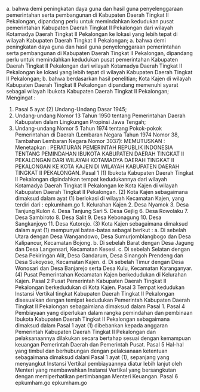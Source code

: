  a. bahwa demi peningkatan daya guna dan hasil guna penyelenggaraan pemerintahan serta pembangunan di Kabupaten Daerah Tingkat II Pekalongan, dipandang perlu untuk memindahkan kedudukan pusat pemerintahan Kabupaten Daerah Tingkat II Pekalongan dari wilayah Kotamadya Daerah Tingkat II Pekalongan ke lokasi yang lebih tepat di wilayah Kabupaten Daerah Tingkat II Pekalongan; a. bahwa demi peningkatan daya guna dan hasil guna penyelenggaraan pemerintahan serta pembangunan di Kabupaten Daerah Tingkat II Pekalongan, dipandang perlu untuk memindahkan kedudukan pusat pemerintahan Kabupaten Daerah Tingkat II Pekalongan dari wilayah Kotamadya Daerah Tingkat II Pekalongan ke lokasi yang lebih tepat di wilayah Kabupaten Daerah Tingkat II Pekalongan;
b. bahwa berdasarkan hasil penelitian; Kota Kajen di wilayah Kabupaten Daerah Tingkat II Pekalongan dipandang memenuhi syarat sebagai wilayah Ibukota Kabupaten Daerah Tingkat II Pekalongan;
Mengingat :

1. Pasal 5 ayat (2) Undang-Undang Dasar 1945;
2. Undang-undang Nomor 13 Tahun 1950 tentang Pemerintahan Daerah Kabupaten dalam Lingkungan Propinsi Jawa Tengah;
3. Undang-undang Nomor 5 Tahun 1974 tentang Pokok-pokok Pemerintahan di Daerah (Lembaran Negara Tahun 1974 Nomor 38, Tambahan Lembaran Negara Nomor 3037):
MEMUTUSKAN :
 Menetapkan : PERATURAN PEMERINTAH REPUBLIK INDONESIA TENTANG PEMINDAHAN IBUKOTA KABUPATEN DAERAH TINGKAT II PEKALONGAN DARI WILAYAH KOTAMADYA DAERAH TINGKAT II PEKALONGAN KE KOTA KAJEN DI WILAYAH KABUPATEN DAERAH TINGKAT II PEKALONGAN. Pasal 1 (1) Ibukota Kabupaten Daerah Tingkat II Pekalongan dipindahkan tempat kedudukannya dari wilayah Kotamadya Daerah Tingkat II Pekalongan ke Kota Kajen di wilayah Kabupaten Daerah Tingkat II Pekalongan. (2) Kota Kajen sebagaimana dimaksud dalam ayat (1) berlokasi di wilayah Kecamatan Kajen, yang terdiri dari : epkumham.go 1. Kelurahan Kajen 2. Desa Nyamok 3. Desa Tanjung Kulon 4. Desa Tanjung Sari 5. Desa Gejlig 6. Desa Rowolaku 7. Desa Sambiroto 8. Desa Salit 9. Desa Kebonagung 10. Desa Sangkanjoyo 11. Desa Kutorejo. (3) Kota Kajen sebagaimana dimaksud dalam ayat (1) mempunyai batas-batas sebagai berikut :
a. Di sebelah Utara dengan Desa Wangandowo, Desa Sumurjomblangbogo dan Desa Kalipancur, Kecamatan Bojong. b. Di sebelah Barat dengan Desa Jagung dan Desa Langensari, Kecamatan Kesesi. c. Di sebelah Selatan dengan Desa Pekiringan Alit, Desa Gandarum, Desa Sinangoh Prendeng dan Desa Sukoyoso, Kecamatan Kajen. d. Di sebelah Timur dengan Desa Wonosari dan Desa Banjarejo serta Desa Kulu, Kecamatan Karanganyar. (4) Pusat Pemerintahan Kecamatan Kajen berkedudukan di Kelurahan Kajen. Pasal 2 Pusat Pemerintah Kabupaten Daerah Tingkat II Pekalongan berkedudukan di Kota Kajen. Pasal 3 Tempat kedudukan Instansi Vertikal tingkat Kabupaten Daerah Tingkat II Pekalongan disesuaikan dengan temipat kedudukan Pemerintah Kabupaten Daerah Tingkat II Pekalongan sebagaimiana dimaksud dalam Pasal 1. Pasal 4 Pembiayaan yang diperlukan dalam rangka pemindahan dan pembinaan Ibukota Kabupaten Daerah Tingkat II Pekalongan sebagaimana dimaksud dalam Pasal 1 ayat (1) dibebankan kepada anggaran Pemerintah Kabupaten Daerah Tingkat II Pekalongan dan pelaksanaannya dilakukan secara bertahap sesuai dengan kemampuan keuangan Pemerintah Daerah dan Pemerintah Pusat. Pasal 5 Hal-hal yang timbul dan berhubungan dengan pelaksanaan ketentuan sebagaimana dimaksud dalani Pasal 1 ayat (1), sepanjang yang menyangkut Instansi Vertikal pembiayaannya diatur lebih lanjut oleh Menteri yang membawahkan Instansi Vertikal yang bersangkutan dengan memiperhatikan pertimbangan Menteri Keuangan. Pasal 6 epkumham.go epkumham.go